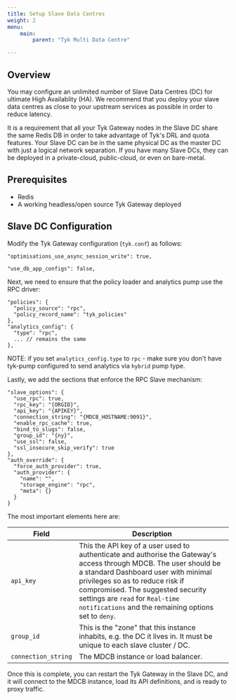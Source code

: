 ```yaml
---
title: Setup Slave Data Centres
weight: 2
menu:
    main: 
        parent: "Tyk Multi Data Centre"

---
```


## <a name="overview"></a>Overview

You may configure an unlimited number of Slave Data Centres (DC) for ultimate High Availablity (HA). We recommend that you deploy your slave data centres as close to your upstream services as possible in order to reduce latency.

It is a requirement that all your Tyk Gateway nodes in the Slave DC share the same Redis DB in order to take advantage of Tyk's DRL and quota features.
Your Slave DC can be in the same physical DC as the master DC with just a logical network separation. If you have many Slave DCs, they can be deployed in a private-cloud, public-cloud, or even on bare-metal.

## <a name="prequisites"></a>Prerequisites

* Redis
* A working headless/open source Tyk Gateway deployed

## <a name="slave dc configuration"></a>Slave DC Configuration

Modify the Tyk Gateway configuration (`tyk.conf`) as follows:

`"optimisations_use_async_session_write": true,`

`"use_db_app_configs": false,`

Next, we need to ensure that the policy loader and analytics pump use the RPC driver:

```{.json}
"policies": {
  "policy_source": "rpc",
  "policy_record_name": "tyk_policies"
},
"analytics_config": {
  "type": "rpc",
  ... // remains the same
},
```

NOTE: if you set `analytics_config.type` to `rpc` - make sure you don't have tyk-pump configured to send analytics via `hybrid` pump type.

Lastly, we add the sections that enforce the RPC Slave mechanism:

```{.json}
"slave_options": {
  "use_rpc": true,
  "rpc_key": "{ORGID}",
  "api_key": "{APIKEY}",
  "connection_string": "{MDCB_HOSTNAME:9091}",
  "enable_rpc_cache": true,
  "bind_to_slugs": false,
  "group_id": "{ny}",
  "use_ssl": false,
  "ssl_insecure_skip_verify": true
},
"auth_override": {
  "force_auth_provider": true,
  "auth_provider": {
    "name": "",
    "storage_engine": "rpc",
    "meta": {}
  }
}
```

The most important elements here are:

| Field         | Description    |
|---------------|----------------|
|`api_key`      |This the API key of a user used to authenticate and authorise the Gateway's access through MDCB. The user should be a standard Dashboard user with minimal privileges so as to reduce risk if compromised. The suggested security settings are `read` for `Real-time notifications` and the remaining options set to `deny`.|
|`group_id`    |This is the "zone" that this instance inhabits, e.g. the DC it lives in. It must be unique to each slave cluster / DC.|
|`connection_string`     |The MDCB instance or load balancer.|

Once this is complete, you can restart the Tyk Gateway in the Slave DC, and it will connect to the MDCB instance, load its API definitions, and is ready to proxy traffic.

